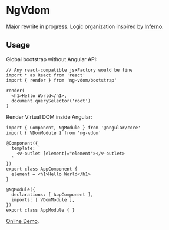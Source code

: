 # NgVdom

Major rewrite in progress.
Logic organization inspired by [Inferno](https://github.com/infernojs/inferno/).

## Usage

Global bootstrap without Angular API:

```tsx
// Any react-compatible jsxFactory would be fine
import * as React from 'react'
import { render } from 'ng-vdom/bootstrap'

render(
  <h1>Hello World</h1>,
  document.querySelector('root')
)
```

Render Virtual DOM inside Angular:

```tsx
import { Component, NgModule } from '@angular/core'
import { VDomModule } from 'ng-vdom'

@Component({
  template: `
    <v-outlet [element]="element"></v-outlet>
  `
})
export class AppComponent {
  element = <h1>Hello World</h1>
}

@NgModule({
  declarations: [ AppComponent ],
  imports: [ VDomModule ],
})
export class AppModule { }
```

[Online Demo](https://stackblitz.com/edit/angular-vjj9vt?file=src%2Fapp%2Fclock.ts).
